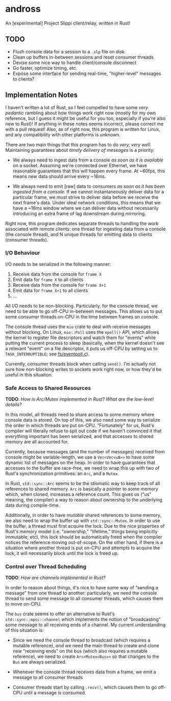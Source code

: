 # andross
An [experimental] Project Slippi client/relay, written in Rust!

## TODO 

- Flush console data for a session to a `.slp` file on disk 
- Clean up buffers in-between sessions and reset consumer threads
- Devise some nice way to handle client/console disconnect
- Go faster, optimize timing, etc.
- Expose some interface for sending real-time, "higher-level" messages to clients?


## Implementation Notes
I haven't written a lot of Rust, so I feel compelled to have some _very pedantic_
rambling about how things work right now (mostly for my own reference, but I
guess it might be useful for you too, especially if you're also new to Rust)!
If anything in these notes seems incorrect, please correct me with a pull
request! Also, as of right now, this program is written for Linux, and any
compatibility with other platforms is unknown.

There are two main things that this program has to do _very, very well_.
Maintaining guarantees about _timely delivery of messages_ is a priority:

- We always need to ingest data from a console _as soon as it is available_
  on a socket. Assuming we're connected over Ethernet, we have reasonable
  guarantees that this will happen every frame. At ~60fps, this means new
  data should arrive every ~16ms.

- We always need to emit [raw] data to consumers _as soon as it has been
  ingested from a console._ If we cannot instantaneously deliver data for a
  particular frame, we _must_ strive to deliver data before we receive the
  next frame's data. Under ideal network conditions, this means that we have
  a ~16ms window where we can deliver data without necessarily introducing
  an extra frame of lag downstream during mirroring.

Right now, this program dedicates separate threads to handling the work
associated with remote clients: one thread for ingesting data from a console
(the console thread), and N unique threads for emitting data to clients
(consumer threads).

### I/O Behaviour
I/O needs to be serialized in the following manner:

1. Receive data from the console for `frame X`
2. Emit data for `frame X` to all clients
3. Receive data from the console for `frame X+1`
4. Emit data for `frame X+1` to all clients
5. ...

All I/O needs to be non-blocking. Particularly, for the console thread, we
need to be able to go off-CPU in-between messages. This allows us to put some
consumer threads on-CPU in the time between frames on console.

The console thread uses the `mio` crate to deal with receive messages without
blocking. On Linux, `mio::Poll` uses the `epoll()` API, which allows the kernel
to register file descriptors and watch them for "events" while putting the
current process to sleep (basically, when the kernel doesn't see a relevant
"event" on a file descriptor, it puts us off-CPU by setting us to
`TASK_INTERRUPTIBLE`; see [fs/eventpoll.c](https://git.kernel.org/pub/scm/linux/kernel/git/torvalds/linux.git/tree/fs/eventpoll.c#n1900)).

Currently, consumer threads block when calling `send()`. I'm actually not sure
how non-blocking writes to sockets work right now, or how they'd be useful
in this situation.

### Safe Access to Shared Resources
**TODO**: _How is Arc/Mutex implemented in Rust? What are the low-level details?_

In this model, all threads need to share access to some memory where console
data is stored. On top of this, we also need some way to serialize the order
in which threads are put on-CPU. "Fortunately" for us, Rust's compiler will
literally refuse to spit out code if we haven't convinced it that everything
important has been serialized, and that accesses to shared memory are all
accounted for.

Currently, because messages (and the number of messages) received from console
might be variable-length, we use a `Vec<Vec<u8>>` to have some dynamic list
of messages on the heap. In order to have guarantees that accesses to the
buffer are race-free, we need to wrap this up with two of Rust's synchronization
primitives: an `Arc`, and a `Mutex`.

In Rust, `std::sync::Arc` seems to be the idiomatic way to keep track of all
references to shared memory. `Arc` is basically a pointer to some memory which,
when cloned, increases a reference count. This gives us ("us" meaning, the
compiler) a way to reason about ownership to the underlying data during
compile-time.

Additionally, in order to have _mutable_ shared references to some memory, we
also need to wrap the buffer up with `std::sync::Mutex`. In order to use the
buffer, a thread must first acquire the lock. Due to the nice properties of
Rust's memory model (i.e. "ownership," "lifetime," things being implicitly
immutable, etc), this lock should be automatically freed when the compiler
notices the reference moving out-of-scope. On the other hand, if there is a
situation where another thread is put on-CPU and attempts to acquire the lock,
it will necessarily block until the lock is freed up.


### Control over Thread Scheduling
**TODO**: _How are channels implemented in Rust?_

In order to reason about things, it's nice to have some way of "sending a message"
from one thread to another: particularly, we need the console thread to send
some message to all consumer threads, which causes them to move on-CPU.

The `bus` crate seems to offer an alternative to Rust's `std::sync::mpsc::channel`
which implements the notion of "broadcasting" some message to all receiving
ends of a channel. My current understanding of this situation is:

- Since we need the console thread to broadcast (which requires a mutable
  reference), _and_ we need the main thread to create and clone new "receiving
  ends" on the bus (which also requires a mutable reference), we need to create
  `Arc<Mutex<Bus>>` so that changes to the `Bus` are always serialized.

- Whenever the console thread receives data from a frame, we emit a message to
  all consumer threads

- Consumer threads start by calling `.recv()`, which causes them to go off-CPU
  until a message is consumed.

